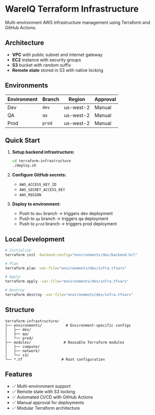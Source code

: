 # WareIQ Terraform Infrastructure

Multi-environment AWS infrastructure management using Terraform and GitHub Actions.

## Architecture

- **VPC** with public subnet and internet gateway
- **EC2** instance with security groups
- **S3** bucket with random suffix
- **Remote state** stored in S3 with native locking

## Environments

| Environment | Branch | Region | Approval |
|-------------|--------|--------|----------|
| Dev | `dev` | us-west-2 | Manual |
| QA | `qa` | us-west-2 | Manual |
| Prod | `prod` | us-west-2 | Manual |

## Quick Start

1. **Setup backend infrastructure:**
   ```bash
   cd terraform-infrastructure
   ./deploy.sh
   ```

2. **Configure GitHub secrets:**
   - `AWS_ACCESS_KEY_ID`
   - `AWS_SECRET_ACCESS_KEY`
   - `AWS_REGION`

3. **Deploy to environment:**
   - Push to `dev` branch → triggers dev deployment
   - Push to `qa` branch → triggers qa deployment  
   - Push to `prod` branch → triggers prod deployment

## Local Development

```bash
# Initialize
terraform init -backend-config="environments/dev/backend.hcl"

# Plan
terraform plan -var-file="environments/dev/infra.tfvars"

# Apply
terraform apply -var-file="environments/dev/infra.tfvars"

# Destroy
terraform destroy -var-file="environments/dev/infra.tfvars"
```

## Structure

```
terraform-infrastructure/
├── environments/           # Environment-specific configs
│   ├── dev/
│   ├── qa/
│   └── prod/
├── modules/               # Reusable Terraform modules
│   ├── compute/
│   ├── network/
│   └── s3/
└── *.tf                  # Root configuration
```

## Features

- ✅ Multi-environment support
- ✅ Remote state with S3 locking
- ✅ Automated CI/CD with GitHub Actions
- ✅ Manual approval for deployments
- ✅ Modular Terraform architecture